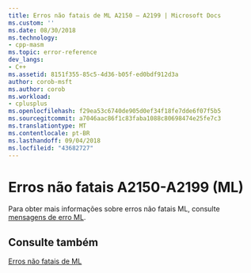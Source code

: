 ```yaml
---
title: Erros não fatais de ML A2150 – A2199 | Microsoft Docs
ms.custom: ''
ms.date: 08/30/2018
ms.technology:
- cpp-masm
ms.topic: error-reference
dev_langs:
- C++
ms.assetid: 8151f355-85c5-4d36-b05f-ed0bdf912d3a
author: corob-msft
ms.author: corob
ms.workload:
- cplusplus
ms.openlocfilehash: f29ea53c6740de905d0ef34f18fe7dde6f07f5b5
ms.sourcegitcommit: a7046aac86f1c83faba1088c80698474e25fe7c3
ms.translationtype: MT
ms.contentlocale: pt-BR
ms.lasthandoff: 09/04/2018
ms.locfileid: "43682727"
---
```

# <a name="ml-nonfatal-errors-a2150-a2199"></a>Erros não fatais A2150-A2199 (ML)

Para obter mais informações sobre erros não fatais ML, consulte [mensagens de erro ML](../../assembler/masm/ml-error-messages.md).

## <a name="see-also"></a>Consulte também

[Erros não fatais de ML](../../assembler/masm/ml-nonfatal-errors.md)<br/>